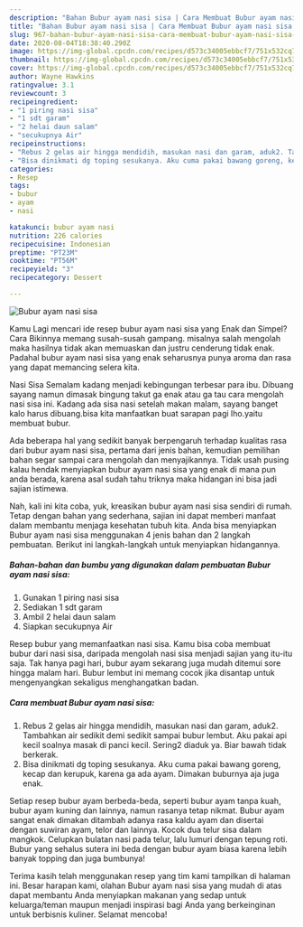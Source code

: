```yaml
---
description: "Bahan Bubur ayam nasi sisa | Cara Membuat Bubur ayam nasi sisa Yang Bisa Manjain Lidah"
title: "Bahan Bubur ayam nasi sisa | Cara Membuat Bubur ayam nasi sisa Yang Bisa Manjain Lidah"
slug: 967-bahan-bubur-ayam-nasi-sisa-cara-membuat-bubur-ayam-nasi-sisa-yang-bisa-manjain-lidah
date: 2020-08-04T18:38:40.290Z
image: https://img-global.cpcdn.com/recipes/d573c34005ebbcf7/751x532cq70/bubur-ayam-nasi-sisa-foto-resep-utama.jpg
thumbnail: https://img-global.cpcdn.com/recipes/d573c34005ebbcf7/751x532cq70/bubur-ayam-nasi-sisa-foto-resep-utama.jpg
cover: https://img-global.cpcdn.com/recipes/d573c34005ebbcf7/751x532cq70/bubur-ayam-nasi-sisa-foto-resep-utama.jpg
author: Wayne Hawkins
ratingvalue: 3.1
reviewcount: 3
recipeingredient:
- "1 piring nasi sisa"
- "1 sdt garam"
- "2 helai daun salam"
- "secukupnya Air"
recipeinstructions:
- "Rebus 2 gelas air hingga mendidih, masukan nasi dan garam, aduk2. Tambahkan air sedikit demi sedikit sampai bubur lembut. Aku pakai api kecil soalnya masak di panci kecil. Sering2 diaduk ya. Biar bawah tidak berkerak."
- "Bisa dinikmati dg toping sesukanya. Aku cuma pakai bawang goreng, kecap dan kerupuk, karena ga ada ayam. Dimakan buburnya aja juga enak."
categories:
- Resep
tags:
- bubur
- ayam
- nasi

katakunci: bubur ayam nasi 
nutrition: 226 calories
recipecuisine: Indonesian
preptime: "PT23M"
cooktime: "PT56M"
recipeyield: "3"
recipecategory: Dessert

---
```



![Bubur ayam nasi sisa](https://img-global.cpcdn.com/recipes/d573c34005ebbcf7/751x532cq70/bubur-ayam-nasi-sisa-foto-resep-utama.jpg)

Kamu Lagi mencari ide resep bubur ayam nasi sisa yang Enak dan Simpel? Cara Bikinnya memang susah-susah gampang. misalnya salah mengolah maka hasilnya tidak akan memuaskan dan justru cenderung tidak enak. Padahal bubur ayam nasi sisa yang enak seharusnya punya aroma dan rasa yang dapat memancing selera kita.

Nasi Sisa Semalam kadang menjadi kebingungan terbesar para ibu. Dibuang sayang namun dimasak bingung takut ga enak atau ga tau cara mengolah nasi sisa ini. Kadang ada sisa nasi setelah makan malam, sayang banget kalo harus dibuang.bisa kita manfaatkan buat sarapan pagi lho.yaitu membuat bubur.

Ada beberapa hal yang sedikit banyak berpengaruh terhadap kualitas rasa dari bubur ayam nasi sisa, pertama dari jenis bahan, kemudian pemilihan bahan segar sampai cara mengolah dan menyajikannya. Tidak usah pusing kalau hendak menyiapkan bubur ayam nasi sisa yang enak di mana pun anda berada, karena asal sudah tahu triknya maka hidangan ini bisa jadi sajian istimewa.


Nah, kali ini kita coba, yuk, kreasikan bubur ayam nasi sisa sendiri di rumah. Tetap dengan bahan yang sederhana, sajian ini dapat memberi manfaat dalam membantu menjaga kesehatan tubuh kita. Anda bisa menyiapkan Bubur ayam nasi sisa menggunakan 4 jenis bahan dan 2 langkah pembuatan. Berikut ini langkah-langkah untuk menyiapkan hidangannya.

<!--inarticleads1-->

##### Bahan-bahan dan bumbu yang digunakan dalam pembuatan Bubur ayam nasi sisa:

1. Gunakan 1 piring nasi sisa
1. Sediakan 1 sdt garam
1. Ambil 2 helai daun salam
1. Siapkan secukupnya Air


Resep bubur yang memanfaatkan nasi sisa. Kamu bisa coba membuat bubur dari nasi sisa, daripada mengolah nasi sisa menjadi sajian yang itu-itu saja. Tak hanya pagi hari, bubur ayam sekarang juga mudah ditemui sore hingga malam hari. Bubur lembut ini memang cocok jika disantap untuk mengenyangkan sekaligus menghangatkan badan. 

<!--inarticleads2-->

##### Cara membuat Bubur ayam nasi sisa:

1. Rebus 2 gelas air hingga mendidih, masukan nasi dan garam, aduk2. Tambahkan air sedikit demi sedikit sampai bubur lembut. Aku pakai api kecil soalnya masak di panci kecil. Sering2 diaduk ya. Biar bawah tidak berkerak.
1. Bisa dinikmati dg toping sesukanya. Aku cuma pakai bawang goreng, kecap dan kerupuk, karena ga ada ayam. Dimakan buburnya aja juga enak.


Setiap resep bubur ayam berbeda-beda, seperti bubur ayam tanpa kuah, bubur ayam kuning dan lainnya, namun rasanya tetap nikmat. Bubur ayam sangat enak dimakan ditambah adanya rasa kaldu ayam dan disertai dengan suwiran ayam, telor dan lainnya. Kocok dua telur sisa dalam mangkok. Celupkan bulatan nasi pada telur, lalu lumuri dengan tepung roti. Bubur yang sehalus sutera ini beda dengan bubur ayam biasa karena lebih banyak topping dan juga bumbunya! 

Terima kasih telah menggunakan resep yang tim kami tampilkan di halaman ini. Besar harapan kami, olahan Bubur ayam nasi sisa yang mudah di atas dapat membantu Anda menyiapkan makanan yang sedap untuk keluarga/teman maupun menjadi inspirasi bagi Anda yang berkeinginan untuk berbisnis kuliner. Selamat mencoba!
